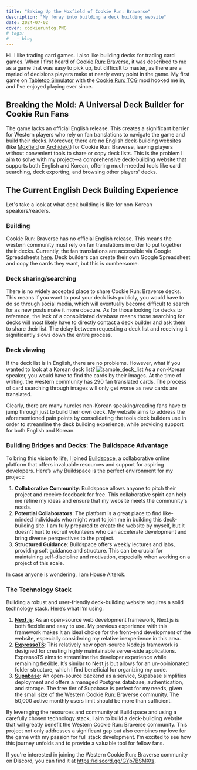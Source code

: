 ```yaml
---
title: "Baking Up the Moxfield of Cookie Run: Braverse"
description: "My foray into building a deck building website"
date: 2024-07-02
cover: cookieruntcg.PNG
# tags:
#   - blog
---
```


Hi. I like trading card games. I also like building decks for trading card games. When I first heard of [Cookie Run: Braverse](https://cookie-run-braverse.fandom.com/wiki/Cookie_Run:_Braverse_Wiki), it was described to me as a game that was easy to pick up, but difficult to master, as there are a myriad of decisions players make at nearly every point in the game. My first game on [Tabletop Simulator](https://store.steampowered.com/app/286160/Tabletop_Simulator/) with the [Cookie Run: TCG](https://steamcommunity.com/sharedfiles/filedetails/?id=3167369640) mod hooked me in, and I've enjoyed playing ever since.

## Breaking the Mold: A Universal Deck Builder for Cookie Run Fans

The game lacks an official English release. This creates a significant barrier for Western players who rely on fan translations to navigate the game and build their decks. Moreover, there are no English deck-building websites (like [Moxfield](https://www.moxfield.com/) or [Archidekt](https://archidekt.com/)) for Cookie Run: Braverse, leaving players without convenient tools to share or copy deck lists. This is the problem I aim to solve with my project—a comprehensive deck-building website that supports both English and Korean, offering much-needed tools like card searching, deck exporting, and browsing other players' decks.

## The Current English Deck Building Experience

Let's take a look at what deck building is like for non-Korean speakers/readers.

### Building

Cookie Run: Braverse has no official English release. This means the western community must rely on fan translations in order to put together their decks. Currently, the fan translations are accessible via Google Spreadsheets [here](https://docs.google.com/spreadsheets/d/19qYFLkXiL6866nVtp1UQqJtooitc0sfbX14rZGdrwpE/edit?usp=sharing). Deck builders can create their own Google Spreadsheet and copy the cards they want, but this is cumbersome.

### Deck sharing/searching

There is no widely accepted place to share Cookie Run: Braverse decks. This means if you want to post your deck lists publicly, you would have to do so through social media, which will eventually become difficult to search for as new posts make it more obscure. As for those looking for decks to reference, the lack of a consolidated database means those searching for decks will most likely have to directly contact a deck builder and ask them to share their list. The delay between requesting a deck list and receiving it significantly slows down the entire process.

### Deck viewing

If the deck list is in English, there are no problems. However, what if you wanted to look at a Korean deck list?
![sample_deck_list](/images/blog/cookie_run_sample_red_deck.png)
As a non-Korean speaker, you would have to find the cards by their images. At the time of writing, the western community has 290 fan translated cards. The process of card searching through images will only get worse as new cards are translated.

Clearly, there are many hurdles non-Korean speaking/reading fans have to jump through just to build their own deck.
My website aims to address the aforementioned pain points by consolidating the tools deck builders use in order to
streamline the deck building experience, while providing support for both English and Korean.

### Building Bridges and Decks: The Buildspace Advantage

To bring this vision to life, I joined [Buildspace](https://buildspace.so/), a collaborative online platform that offers invaluable resources and support for aspiring developers. Here’s why Buildspace is the perfect environment for my project:

1. **Collaborative Community**: Buildspace allows anyone to pitch their project and receive feedback for free. This collaborative spirit can help me refine my ideas and ensure that my website meets the community's needs.
2. **Potential Collaborators**: The platform is a great place to find like-minded individuals who might want to join me in building this deck-building site. I am fully prepared to create the website by myself, but it doesn't hurt to recruit volunteers who can accelerate development and bring diverse perspectives to the project.
3. **Structured Guidance**: Buildspace offers weekly lectures and labs, providing soft guidance and structure. This can be crucial for maintaining self-discipline and motivation, especially when working on a project of this scale.

In case anyone is wondering, I am House Alterok.

### The Technology Stack

Building a robust and user-friendly deck-building website requires a solid technology stack. Here’s what I’m using:

1. [**Next.js**](https://nextjs.org/): As an open-source web development framework, Next.js is both flexible and easy to use. My previous experience with this framework makes it an ideal choice for the front-end development of the website, especially considering my relative inexperience in this area.
2. [**ExpressoTS**](https://expresso-ts.com/): This relatively new open-source Node.js framework is designed for creating highly maintainable server-side applications. ExpressoTS aims to streamline the developer experience while remaining flexible. It’s similar to Nest.js but allows for an un-opinionated folder structure, which I find beneficial for organizing my code.
3. [**Supabase**](https://supabase.com/): An open-source backend as a service, Supabase simplifies deployment and offers a managed Postgres database, authentication, and storage. The free tier of Supabase is perfect for my needs, given the small size of the Western Cookie Run: Braverse community. The 50,000 active monthly users limit should be more than sufficient.

By leveraging the resources and community at Buildspace and using a carefully chosen technology stack, I aim to build a deck-building website that will greatly benefit the Western Cookie Run: Braverse community. This project not only addresses a significant gap but also combines my love for the game with my passion for full stack development. I’m excited to see how this journey unfolds and to provide a valuable tool for fellow fans.

If you're interested in joining the Western Cookie Run: Braverse community on Discord, you can find it at https://discord.gg/GYp7BSMXts.
